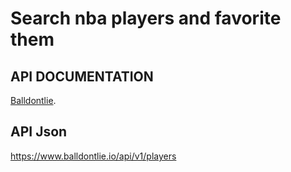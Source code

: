 # Search nba players and favorite them

## API DOCUMENTATION

[Balldontlie](https://www.balldontlie.io/api/v1/players).

## API Json

https://www.balldontlie.io/api/v1/players
